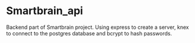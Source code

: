 # Smartbrain_api

Backend part of Smartbrain project.
Using express to create a server, knex to connect to the postgres database and bcrypt to hash passwords.

